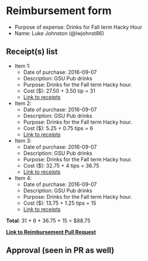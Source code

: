 
# Reimbursement form

- Purpose of expense: Drinks for Fall term Hacky Hour
- Name: Luke Johnston (@lwjohnst86)

## Receipt(s) list

- Item 1:
    - Date of purchase: 2016-09-07
    - Description: GSU Pub drinks
    - Purpose: Drinks for the Fall term Hacky hour.
    - Cost ($): 27.50 + 3.50 tip = 31
    - [Link to receipts](https://github.com/UofTCoders/council/blob/master/treasurer/receipts/2016-09-07-drinks-GSUPub.pdf)
- Item 2:
    - Date of purchase: 2016-09-07
    - Description: GSU Pub drinks
    - Purpose: Drinks for the Fall term Hacky hour.
    - Cost ($): 5.25 + 0.75 tips = 6
    - [Link to receipts](https://github.com/UofTCoders/council/blob/master/treasurer/receipts/2016-09-07-drinks-GSUPub.pdf)
- Item 3:
    - Date of purchase: 2016-09-07
    - Description: GSU Pub drinks
    - Purpose: Drinks for the Fall term Hacky hour.
    - Cost ($): 32.75 + 4 tips = 36.75
    - [Link to receipts](https://github.com/UofTCoders/council/blob/master/treasurer/receipts/2016-09-07-drinks-GSUPub.pdf)
- Item 4:
    - Date of purchase: 2016-09-07
    - Description: GSU Pub drinks
    - Purpose: Drinks for the Fall term Hacky hour.
    - Cost ($): 13.75 + 1.25 tips = 15
    - [Link to receipts](https://github.com/UofTCoders/council/blob/master/treasurer/receipts/2016-09-07-drinks-GSUPub.pdf)

**Total**: 31 + 6 + 36.75 + 15 = $88.75
    
**[Link to Reimbursement Pull Request](https://github.com/UofTCoders/council/pull/43)**

## Approval (seen in PR as well)
